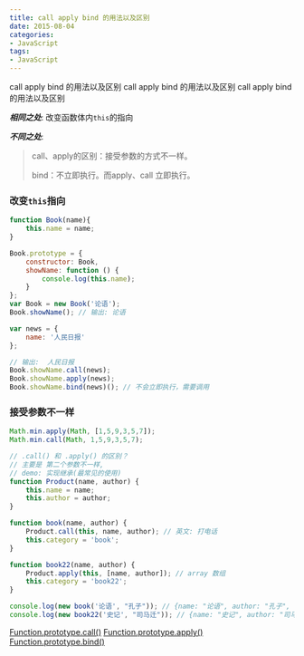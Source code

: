 ```yaml
---
title: call apply bind 的用法以及区别
date: 2015-08-04
categories: 
- JavaScript
tags:
- JavaScript
---
```

call apply bind 的用法以及区别
call apply bind 的用法以及区别
call apply bind 的用法以及区别

<!-- more -->

***相同之处***:  改变函数体内`this`的指向

***不同之处***: 

>call、apply的区别：接受参数的方式不一样。
>
>bind：不立即执行。而apply、call 立即执行。

### 改变`this`指向

```javascript
function Book(name){
    this.name = name;
}

Book.prototype = {
    constructor: Book,
    showName: function () {
        console.log(this.name);
    }
};
var Book = new Book('论语');
Book.showName(); // 输出: 论语

var news = {
    name: '人民日报'
};

// 输出:  人民日报
Book.showName.call(news);
Book.showName.apply(news);
Book.showName.bind(news)(); // 不会立即执行，需要调用
```



### 接受参数不一样

```javascript
Math.min.apply(Math, [1,5,9,3,5,7]);
Math.min.call(Math, 1,5,9,3,5,7);

// .call() 和 .apply() 的区别？ 
// 主要是 第二个参数不一样, 
// demo: 实现继承(最常见的使用)
function Product(name, author) {
    this.name = name;
    this.author = author;
}

function book(name, author) {
    Product.call(this, name, author); // 英文: 打电话 
    this.category = 'book';
}

function book22(name, author) {
    Product.apply(this, [name, author]); // array 数组
    this.category = 'book22';
}

console.log(new book('论语', "孔子")); // {name: "论语", author: "孔子", category: "book"}
console.log(new book22('史记', "司马迁")); // {name: "史记", author: "司马迁", category: "book22"}
```

[Function.prototype.call()](https://developer.mozilla.org/zh-CN/docs/Web/JavaScript/Reference/Global_Objects/Function/call)
[Function.prototype.apply()](https://developer.mozilla.org/zh-CN/docs/Web/JavaScript/Reference/Global_Objects/Function/apply)
[Function.prototype.bind()](https://developer.mozilla.org/zh-CN/docs/Web/JavaScript/Reference/Global_Objects/Function/bind)





















